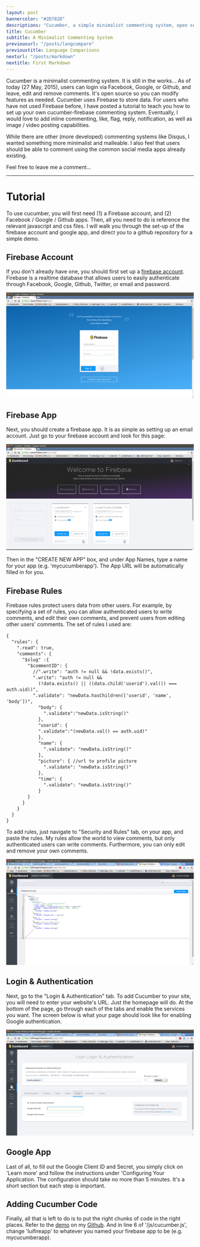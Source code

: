 ```yaml
---
layout: post
bannercolor: "#2D782D"
descriptions: "Cucumber, a simple minimalist commenting system, open source, and still in development..."
title: Cucumber
subtitle: A Minimalist Commenting System
previousurl: "/posts/langcompare"
previoustitle: Language Comparisons
nexturl: "/posts/markdown"
nextitle: First Markdown
---
```


Cucumber is a minimalist commenting system. It is still in the works...  As of
today (27 May, 2015), users can login via Facebook, Google, or Github, and
leave, edit and remove comments. It's open source so you can modify features as
needed. Cucumber uses Firebase to store data. For users who have not used
Firebase before, I have posted a tutorial to teach you how to set up your own
cucumber-firebase commenting system. Eventually, I would love to add inline
commenting, like, flag, reply, notification, as well as image / video posting
capabilities.

While there are other (more developed) commenting systems like Disqus, I wanted
something more minimalist and malleable. I also feel that users should be able
to comment using the common social media apps already existing.

Feel free to leave me a comment...

***

# Tutorial
To use cucumber, you will first need (1) a Firebase account, and (2) Facebook /
Google / Github apps. Then, all you need to do is reference the relevant
javascript and css files. I will walk you through the set-up of the firebase
account and google app, and direct you to a github repository for a simple
demo.

## Firebase Account
If you don't already have one, you should first set up a [firebase
account](https://www.firebase.com/login/). Firebase is a realtime database that
allows users to easily authenticate through Facebook, Google, Github, Twitter,
or email and password.
<div><img class='eg'src='img/firelogin.png'></div>

## Firebase App
Next, you should create a firebase app. It is as simple as setting up an email
account. Just go to your firebase account and look for this page:
<div><img class='eg'src='img/fireapp.png'></div>

Then in the "CREATE NEW APP" box, and under App Names, type a name for your app (e.g. 'mycucumberapp'). The App URL will be automatically filled in for you.

## Firebase Rules
Firebase rules protect users data from other users. For example, by specifying a
set of rules, you can allow authenticated users to write comments, and edit
their own comments, and prevent users from editing other users' comments. The
set of rules I used are:

~~~
{
  "rules": {
    ".read": true,
    "comments": {
      "$slug" :{
        "$commentID": {
          //".write": "auth != null && !data.exists()",
          ".write": "auth != null && 
            (!data.exists() || ((data.child('userid').val()) === auth.uid))",
          ".validate": "newData.hasChildren(['userid', 'name', 'body'])",
        	"body": {
        	  ".validate":"newData.isString()"
        	},
        	"userid": {
            ".validate":"(newData.val() == auth.uid)"
        	},
        	"name": {
        	  ".validate": "newData.isString()"
        	},
        	"picture": { //url to profile picture
        	  ".validate": "newData.isString()"
        	},
        	"time": {
        	  ".validate": "newData.isString()"
        	}
        }
      }
    }
  }
}
~~~

To add rules, just navigate to "Security and Rules" tab, on your app, and paste
the rules. My rules allow the world to view comments, but only authenticated
users can write comments. Furthermore, you can only edit and remove your own
comments.
<div><img class="eg" src="img/rules.png"></div>

## Login & Authentication
Next, go to the "Login & Authentication" tab. To add Cucumber to your site, you
will need to enter your website's URL. Just the homepage will do. At the bottom
of the page, go through each of the tabs and enable the services you want. The
screen below is what your page should look like for enabling Google
authentication.
<div><img class='eg'src='img/authLogin.png'></div>

## Google App
Last of all, to fill out the Google Client ID and Secret, you simply click on
'Learn more' and follow the instructions under 'Configuring Your Application.
The configuration should take no more than 5 minutes. It's a short section but
each step is important.

## Adding Cucumber Code
Finally, all that is left to do is to put the right chunks of code in the right
places. Refer to the [demo](demo) on my
[Github](https://github.com/luiarthur/luiarthur.github.io/tree/master/posts/cucumber/demo).
And in line 6 of '/js/cucumber.js', change 'luifireapp' to whatever you named
your firebase app to be (e.g.  mycucumberapp).

